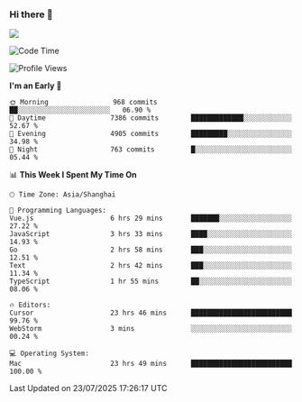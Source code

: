 ### Hi there 👋

<!--
**JJAYCHEN1e/jjaychen1e** is a ✨ _special_ ✨ repository because its `README.md` (this file) appears on your GitHub profile.

Here are some ideas to get you started:

- 🔭 I’m currently working on ...
- 🌱 I’m currently learning ...
- 👯 I’m looking to collaborate on ...
- 🤔 I’m looking for help with ...
- 💬 Ask me about ...
- 📫 How to reach me: ...
- 😄 Pronouns: ...
- ⚡ Fun fact: ...
-->

[![](https://github-readme-stats.vercel.app/api?username=jjaychen1e&show_icons=true)](https://github.com/jjaychen1e/github-readme-stats?count_private=true)

<!--START_SECTION:waka-->
![Code Time](http://img.shields.io/badge/Code%20Time-2%2C152%20hrs%2051%20mins-blue)

![Profile Views](http://img.shields.io/badge/Profile%20Views-0-blue)

**I'm an Early 🐤** 

```text
🌞 Morning                968 commits         ██░░░░░░░░░░░░░░░░░░░░░░░   06.90 % 
🌆 Daytime                7386 commits        █████████████░░░░░░░░░░░░   52.67 % 
🌃 Evening                4905 commits        █████████░░░░░░░░░░░░░░░░   34.98 % 
🌙 Night                  763 commits         █░░░░░░░░░░░░░░░░░░░░░░░░   05.44 % 
```


📊 **This Week I Spent My Time On** 

```text
🕑︎ Time Zone: Asia/Shanghai

💬 Programming Languages: 
Vue.js                   6 hrs 29 mins       ███████░░░░░░░░░░░░░░░░░░   27.22 % 
JavaScript               3 hrs 33 mins       ████░░░░░░░░░░░░░░░░░░░░░   14.93 % 
Go                       2 hrs 58 mins       ███░░░░░░░░░░░░░░░░░░░░░░   12.51 % 
Text                     2 hrs 42 mins       ███░░░░░░░░░░░░░░░░░░░░░░   11.34 % 
TypeScript               1 hr 55 mins        ██░░░░░░░░░░░░░░░░░░░░░░░   08.06 % 

🔥 Editors: 
Cursor                   23 hrs 46 mins      █████████████████████████   99.76 % 
WebStorm                 3 mins              ░░░░░░░░░░░░░░░░░░░░░░░░░   00.24 % 

💻 Operating System: 
Mac                      23 hrs 49 mins      █████████████████████████   100.00 % 
```


 Last Updated on 23/07/2025 17:26:17 UTC
<!--END_SECTION:waka-->
